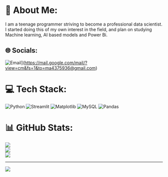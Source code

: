 # 💫 About Me:
I am a teenage programmer striving to become a professional data scientist. <br>I started doing this of my own interest in the field, and plan on studying <br>Machine learning, AI based models and Power Bi.



## 🌐 Socials:
![Email](https://img.shields.io/badge/Email-D14836?logo=gmail&logoColor=white)](https://mail.google.com/mail/?view=cm&fs=1&to=ma4375936@gmail.com)

# 💻 Tech Stack:
![Python](https://img.shields.io/badge/python-3670A0?style=for-the-badge&logo=python&logoColor=ffdd54) ![Streamlit](https://img.shields.io/badge/Streamlit-%23FE4B4B.svg?style=for-the-badge&logo=streamlit&logoColor=white) ![Matplotlib](https://img.shields.io/badge/Matplotlib-%23ffffff.svg?style=for-the-badge&logo=Matplotlib&logoColor=black) ![MySQL](https://img.shields.io/badge/mysql-4479A1.svg?style=for-the-badge&logo=mysql&logoColor=white) ![Pandas](https://img.shields.io/badge/pandas-%23150458.svg?style=for-the-badge&logo=pandas&logoColor=white)
# 📊 GitHub Stats:
![](https://github-readme-stats.vercel.app/api?username=ammarr12&theme=dark&hide_border=false&include_all_commits=true&count_private=false)<br/>
![](https://nirzak-streak-stats.vercel.app/?user=ammarr12&theme=dark&hide_border=false)<br/>
![](https://github-readme-stats.vercel.app/api/top-langs/?username=ammarr12&theme=dark&hide_border=false&include_all_commits=true&count_private=false&layout=compact)

---
[![](https://visitcount.itsvg.in/api?id=ammarr12&icon=0&color=0)](https://visitcount.itsvg.in)



